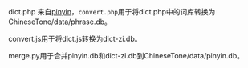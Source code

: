 
dict.php 来自[pinyin](https://github.com/overtrue/pinyin)，`convert.php`用于将dict.php中的词库转换为ChineseTone/data/phrase.db。


convert.js用于将dict.js转换为dict-zi.db。


merge.py用于合并pinyin.db和dict-zi.db到ChineseTone/data/pinyin.db。
